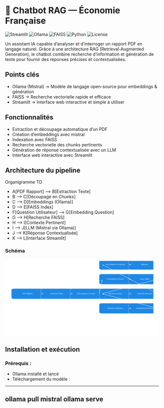 # 🤖 Chatbot RAG — Économie Française  

![Streamlit](https://img.shields.io/badge/Made%20with-Streamlit-FF4B4B?logo=streamlit&logoColor=white)
![Ollama](https://img.shields.io/badge/Powered%20by-Ollama-000000?logo=openai&logoColor=white)
![FAISS](https://img.shields.io/badge/Vector%20Search-FAISS-0055A4?logo=apache&logoColor=white)
![Python](https://img.shields.io/badge/Python-3.11+-3776AB?logo=python&logoColor=white)
![License](https://img.shields.io/badge/License-MIT-green)


Un assistant IA capable d’analyser et d’interroger un rapport PDF en langage naturel.
Grâce à une architecture RAG (Retrieval-Augmented Generation), le chatbot combine recherche d’information et génération de texte pour fournir des réponses précises et contextualisées.

## Points clés
- Ollama (Mistral) → Modèle de langage open-source pour embeddings & génération
- FAISS → Recherche vectorielle rapide et efficace
- Streamlit → Interface web interactive et simple à utiliser

## Fonctionnalités
- Extraction et découpage automatique d’un PDF
- Création d’embeddings avec mistral
- Indexation avec FAISS
- Recherche vectorielle des chunks pertinents
- Génération de réponse contextualisée avec un LLM
- Interface web interactive avec Streamlit

## Architecture du pipeline
Organigramme TD
   - A[PDF Rapport] --> B[Extraction Texte]
   - B --> C[Découpage en Chunks]
   -  C --> D[Embeddings (Ollama)]
   -  D --> E[FAISS Index]
   -  F[Question Utilisateur] --> G[Embedding Question]
   -  G --> H[Recherche FAISS]
   - H --> I[Contexte Pertinent]
   - I --> J[LLM (Mistral via Ollama)]
   - J --> K[Réponse Contextualisée]
   - K --> L[Interface Streamlit]
### Schéma
![Pipeline RAG](images/Pipeline_rag_chatbot_dark.png)

## Installation et exécution
### Prérequis :
- Ollama installé et lancé
- Téléchargement du modèle :
  
---
ollama pull mistral
ollama serve
---
